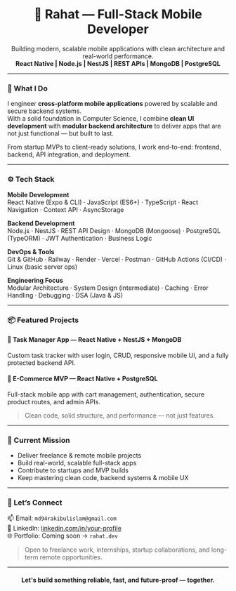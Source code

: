<h1 align="center">🚀 Rahat — Full-Stack Mobile Developer</h1>
<p align="center">
  Building modern, scalable mobile applications with clean architecture and real-world performance.<br/>
  <strong>React Native | Node.js | NestJS | REST APIs | MongoDB | PostgreSQL</strong>
</p>

---

### 🧩 What I Do

I engineer **cross-platform mobile applications** powered by scalable and secure backend systems.  
With a solid foundation in Computer Science, I combine **clean UI development** with **modular backend architecture** to deliver apps that are not just functional — but built to last.

From startup MVPs to client-ready solutions, I work end-to-end: frontend, backend, API integration, and deployment.

---

### ⚙️ Tech Stack

**Mobile Development**  
React Native (Expo & CLI) · JavaScript (ES6+) · TypeScript · React Navigation · Context API · AsyncStorage

**Backend Development**  
Node.js · NestJS · REST API Design · MongoDB (Mongoose) · PostgreSQL (TypeORM) · JWT Authentication · Business Logic

**DevOps & Tools**  
Git & GitHub · Railway · Render · Vercel · Postman · GitHub Actions (CI/CD) · Linux (basic server ops)

**Engineering Focus**  
Modular Architecture · System Design (intermediate) · Caching · Error Handling · Debugging · DSA (Java & JS)

---

### 📦 Featured Projects

#### 📲 Task Manager App — React Native + NestJS + MongoDB  
Custom task tracker with user login, CRUD, responsive mobile UI, and a fully protected backend API.

#### 🛒 E-Commerce MVP — React Native + PostgreSQL  
Full-stack mobile app with cart management, authentication, secure product routes, and admin APIs.

> Clean code, solid structure, and performance — not just features.

---

### 🎯 Current Mission

- Deliver freelance & remote mobile projects  
- Build real-world, scalable full-stack apps  
- Contribute to startups and MVP builds  
- Keep mastering clean code, backend systems & mobile UX

---

### 🤝 Let’s Connect

📫 Email: `md94rakibulislam@gmail.com`  
🔗 LinkedIn: [linkedin.com/in/your-profile](https://linkedin.com/in/rakibul-islam-rahat)  
🌐 Portfolio: Coming soon → `rahat.dev`  

> Open to freelance work, internships, startup collaborations, and long-term remote opportunities.

---

<h4 align="center">Let's build something reliable, fast, and future-proof — together.</h4>
